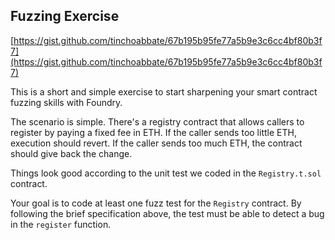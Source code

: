 ## Fuzzing Exercise

[https://gist.github.com/tinchoabbate/67b195b95fe77a5b9e3c6cc4bf80b3f7](https://gist.github.com/tinchoabbate/67b195b95fe77a5b9e3c6cc4bf80b3f7)

This is a short and simple exercise to start sharpening your smart contract fuzzing skills with Foundry.

The scenario is simple. There's a registry contract that allows callers to register by paying a fixed fee in ETH. If the caller sends too little ETH, execution should revert. If the caller sends too much ETH, the contract should give back the change.

Things look good according to the unit test we coded in the `Registry.t.sol` contract.

Your goal is to code at least one fuzz test for the `Registry` contract. By following the brief specification above, the test must be able to detect a bug in the `register` function.

